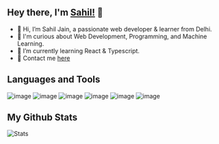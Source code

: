 ## Hey there, I'm [Sahil!](https://sahiljain.netlify.app) 👋

- 👋 Hi, I’m Sahil Jain, a passionate web developer & learner from Delhi.
- 👀 I'm curious about Web Development, Programming, and Machine Learning.
- 🌱 I’m currently learning React & Typescript.
- 📧 Contact me [here](mailto:emailofsahiljain@gmail.com)

## Languages and Tools

![image](https://img.shields.io/badge/HTML5-E34F26?style=for-the-badge&logo=html5&logoColor=white)
![image](https://img.shields.io/badge/CSS3-1572B6?style=for-the-badge&logo=css3&logoColor=white)
![image](https://img.shields.io/badge/JavaScript-323330?style=for-the-badge&logo=javascript&logoColor=F7DF1E)
![image](https://img.shields.io/badge/React-20232A?style=for-the-badge&logo=react&logoColor=61DAFB)
![image](https://img.shields.io/badge/Python-FFD43B?style=for-the-badge&logo=python&logoColor=blue)
![image](https://img.shields.io/badge/GitHub-100000?style=for-the-badge&logo=github&logoColor=white)

## My Github Stats

![Stats](https://github-readme-stats.vercel.app/api?username=imsahiljain&show_icons=true&include_all_commits=false&count_private=true)
